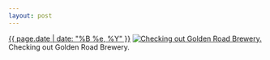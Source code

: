 ```yaml
---
layout: post
---
```


<p>
  <time><a href="/290">{{ page.date | date: "%B %e, %Y" }}</a></time>
  <a href="/290"><img src="{{ site.assets_url }}/290-640.jpg" srcset="{{ site.assets_url }}/290-1280.jpg 1280w, {{ site.assets_url }}/290-960.jpg 960w, {{ site.assets_url }}/290-640.jpg 640w, {{ site.assets_url }}/290-320.jpg 320w" sizes="(min-width: 700px) 50vw, calc(100vw - 2rem)" alt="Checking out Golden Road Brewery." /></a>
  <span>Checking out Golden Road Brewery.</span>
</p>
